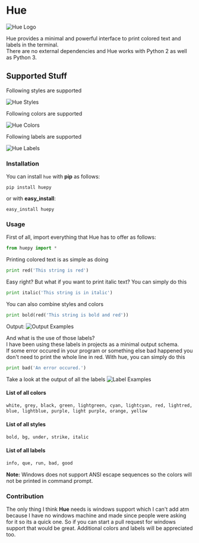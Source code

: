 # Hue

![Hue Logo](https://i.imgur.com/coACsyQ.png)

Hue provides a minimal and powerful interface to print colored text and labels in the terminal.\
There are no external dependencies and Hue works with Python 2 as well as Python 3.

## Supported Stuff

Following styles are supported

![Hue Styles](https://i.imgur.com/899ZtQy.png)

Following colors are supported

![Hue Colors](https://i.imgur.com/9tWvPkD.png)

Following labels are supported

![Hue Labels](https://i.imgur.com/dpJxqT2.png)

### Installation
You can install `hue` with **pip** as follows:
```
pip install huepy
```
or with **easy_install**:
```
easy_install huepy
```

### Usage
First of all, import everything that Hue has to offer as follows:

```python
from huepy import *
```

Printing colored text is as simple as doing

```python
print red('This string is red')
```

Easy right?
But what if you want to print italic text?
You can simply do this

```python
print italic('This string is in italic')
```

You can also combine styles and colors

```python
print bold(red('This string is bold and red'))
```

Output:
![Output Examples](https://i.imgur.com/Lo7ZyHq.png)

And what is the use of those labels?\
I have been using these labels in projects as a minimal output schema.\
If some error occured in your program or something else bad happened you don't need to print the whole line in red. With hue, you can simply do this

```python
print bad('An error occured.')
```

Take a look at the output of all the labels
![Label Examples](https://i.imgur.com/zJ7ZgUi.png)

#### List of all colors

```python
white, grey, black, green, lightgreen, cyan, lightcyan, red, lightred,
blue, lightblue, purple, light purple, orange, yellow
```

#### List of all styles

```python
bold, bg, under, strike, italic
```

#### List of all labels

```python
info, que, run, bad, good
```

**Note:** Windows does not support ANSI escape sequences so the colors will not be printed in command prompt.

### Contribution

The only thing I think **Hue** needs is windows support which I can't add atm because I have no windows machine and made since people were asking for it so its a quick one. So if you can start a pull request for windows support that would be great. Additional colors and labels will be appreciated too.
